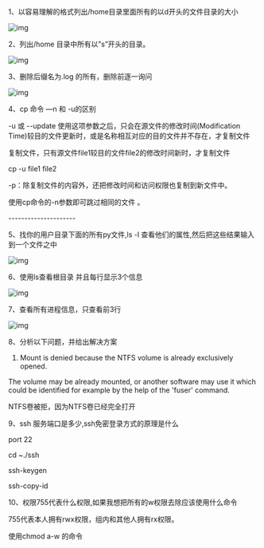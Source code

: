 1、以容易理解的格式列出/home目录里面所有的以d开头的文件目录的大小

![img](https:////note.youdao.com/src/WEBRESOURCE60fa1346cc84dc9bd75bd01b6c57d844)

2、列出/home 目录中所有以”s”开头的目录。

![img](https:////note.youdao.com/src/WEBRESOURCEa22957d4e8b3810c63f9b49e9e8f47a1)

3、删除后缀名为.log 的所有，删除前逐一询问

![img](https:////note.youdao.com/src/WEBRESOURCE8a8d2d01938f68d8275821664146fdf9)

4、cp 命令 —n 和 -u的区别

-u 或 --update 使用这项参数之后，只会在源文件的修改时间(Modification Time)较目的文件更新时，或是名称相互对应的目的文件并不存在，才复制文件

复制文件，只有源文件file1较目的文件file2的修改时间新时，才复制文件

cp -u file1 file2

-p：除复制文件的内容外，还把修改时间和访问权限也复制到新文件中。

使用cp命令的-n参数即可跳过相同的文件 。

\--------------------- 

5、找你的用户目录下面的所有py文件,ls -l 查看他们的属性,然后把这些结果输入到一个文件之中

![img](https:////note.youdao.com/src/WEBRESOURCEc8b91a75e206d4d2b4ce64769e520c7f)



6、使用ls查看根目录 并且每行显示3个信息



![img](https:////note.youdao.com/src/WEBRESOURCE61370569802276ca1a9a13533bac3749)



7、查看所有进程信息，只查看前3行

![img](https:////note.youdao.com/src/WEBRESOURCE954c941c2dcce7d9eb6eadd49bc6b092)

8、分析以下问题，并给出解决方案

1. Mount is denied because the NTFS volume is already exclusively opened.

The volume may be already mounted, or another software may use it which could be identified for example by the help of the 'fuser' command.

NTFS卷被拒，因为NTFS卷已经完全打开

9、ssh 服务端口是多少,ssh免密登录方式的原理是什么

port 22

cd ~./ssh

ssh-keygen

ssh-copy-id

10、权限755代表什么权限,如果我想把所有的w权限去除应该使用什么命令

755代表本人拥有rwx权限，组内和其他人拥有rx权限。

使用chmod a-w 的命令